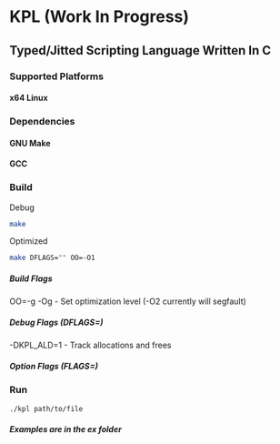# KPL (Work In Progress)

## Typed/Jitted Scripting Language Written In C

### Supported Platforms

#### x64 Linux

### Dependencies

#### GNU Make

#### GCC

### Build

Debug

```bash
make
```

Optimized

```bash
make DFLAGS="" OO=-O1
```

##### Build Flags

OO=-g -Og - Set optimization level (-O2 currently will segfault)

##### Debug Flags (DFLAGS=)

-DKPL_ALD=1 - Track allocations and frees

##### Option Flags (FLAGS=)

### Run

```bash
./kpl path/to/file
```

##### Examples are in the ex folder

